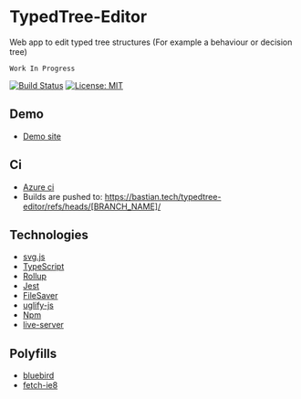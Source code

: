 ﻿# TypedTree-Editor
Web app to edit typed tree structures (For example a behaviour or decision tree)

`Work In Progress`

[![Build Status](https://dev.azure.com/bastian-blokland/TypedTree-Editor/_apis/build/status/BastianBlokland.typedtree-editor?branchName=master)](https://dev.azure.com/bastian-blokland/TypedTree-Editor/_build/latest?definitionId=3?branchName=master)
[![License: MIT](https://img.shields.io/badge/License-MIT-blue.svg)](LICENSE)

## Demo
* [Demo site](https://bastian.tech/tree/)

## Ci
* [Azure ci](https://dev.azure.com/bastian-blokland/TypedTree-Editor/_build)
* Builds are pushed to: https://bastian.tech/typedtree-editor/refs/heads/[BRANCH_NAME]/

## Technologies
* [svg.js](https://github.com/svgdotjs/svg.js)
* [TypeScript](https://github.com/Microsoft/TypeScript)
* [Rollup](https://github.com/rollup/rollup)
* [Jest](https://github.com/facebook/jest)
* [FileSaver](https://github.com/eligrey/FileSaver.js)
* [uglify-js](https://github.com/mishoo/UglifyJS2)
* [Npm](https://github.com/npm/cli)
* [live-server](https://github.com/tapio/live-server)

## Polyfills
* [bluebird](https://github.com/petkaantonov/bluebird)
* [fetch-ie8](https://github.com/camsong/fetch-ie8)
